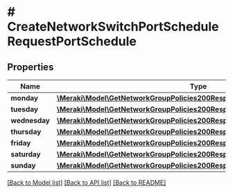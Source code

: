 # # CreateNetworkSwitchPortScheduleRequestPortSchedule

## Properties

Name | Type | Description | Notes
------------ | ------------- | ------------- | -------------
**monday** | [**\Meraki\Model\GetNetworkGroupPolicies200ResponseInnerSchedulingMonday**](GetNetworkGroupPolicies200ResponseInnerSchedulingMonday.md) |  | [optional]
**tuesday** | [**\Meraki\Model\GetNetworkGroupPolicies200ResponseInnerSchedulingTuesday**](GetNetworkGroupPolicies200ResponseInnerSchedulingTuesday.md) |  | [optional]
**wednesday** | [**\Meraki\Model\GetNetworkGroupPolicies200ResponseInnerSchedulingWednesday**](GetNetworkGroupPolicies200ResponseInnerSchedulingWednesday.md) |  | [optional]
**thursday** | [**\Meraki\Model\GetNetworkGroupPolicies200ResponseInnerSchedulingThursday**](GetNetworkGroupPolicies200ResponseInnerSchedulingThursday.md) |  | [optional]
**friday** | [**\Meraki\Model\GetNetworkGroupPolicies200ResponseInnerSchedulingFriday**](GetNetworkGroupPolicies200ResponseInnerSchedulingFriday.md) |  | [optional]
**saturday** | [**\Meraki\Model\GetNetworkGroupPolicies200ResponseInnerSchedulingSaturday**](GetNetworkGroupPolicies200ResponseInnerSchedulingSaturday.md) |  | [optional]
**sunday** | [**\Meraki\Model\GetNetworkGroupPolicies200ResponseInnerSchedulingSunday**](GetNetworkGroupPolicies200ResponseInnerSchedulingSunday.md) |  | [optional]

[[Back to Model list]](../../README.md#models) [[Back to API list]](../../README.md#endpoints) [[Back to README]](../../README.md)
